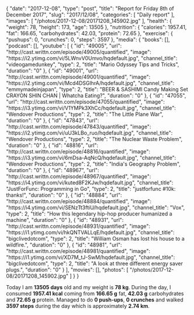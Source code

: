 {
    "date": "2017-12-08",
    "type": "post",
    "title": "Report for Friday 8th of December 2017",
    "slug": "2017\/12\/08",
    "categories": [
        "Daily report"
    ],
    "images": [
        "\/photos\/2017-12-08\/20171208_145902.jpg"
    ],
    "health": {
        "weight": 78,
        "height": 173,
        "age": 13505
    },
    "nutrition": {
        "calories": 1957.41,
        "fat": 166.65,
        "carbohydrates": 42.03,
        "protein": 72.65
    },
    "exercise": {
        "pushups": 0,
        "crunches": 0,
        "steps": 3597
    },
    "media": {
        "books": [],
        "podcast": [],
        "youtube": [
            {
                "id": "49005",
                "url": "http:\/\/cast.writtn.com\/episode\/49005\/quantified",
                "image": "https:\/\/i2.ytimg.com\/vi\/5LWnvV0Umvo\/hqdefault.jpg",
                "channel_title": "videogamedunkey",
                "type": 2,
                "title": "Mario Odyssey Tips and Tricks",
                "duration": "0"
            },
            {
                "id": "49001",
                "url": "http:\/\/cast.writtn.com\/episode\/49001\/quantified",
                "image": "https:\/\/i2.ytimg.com\/vi\/Mcd4DSGlhrA\/hqdefault.jpg",
                "channel_title": "emmymadeinjapan",
                "type": 2,
                "title": "BEER & SASHIMI Candy Making Set CRAYON SHIN CHAN | Whatcha Eating?",
                "duration": "0"
            },
            {
                "id": "47055",
                "url": "http:\/\/cast.writtn.com\/episode\/47055\/quantified",
                "image": "https:\/\/i3.ytimg.com\/vi\/V1YMPk3XhCc\/hqdefault.jpg",
                "channel_title": "Wendover Productions",
                "type": 2,
                "title": "The Little Plane War",
                "duration": "0"
            },
            {
                "id": "47843",
                "url": "http:\/\/cast.writtn.com\/episode\/47843\/quantified",
                "image": "https:\/\/i2.ytimg.com\/vi\/uU3kLBo_ruo\/hqdefault.jpg",
                "channel_title": "Wendover Productions",
                "type": 2,
                "title": "The Nuclear Waste Problem",
                "duration": "0"
            },
            {
                "id": "48816",
                "url": "http:\/\/cast.writtn.com\/episode\/48816\/quantified",
                "image": "https:\/\/i3.ytimg.com\/vi\/6mDsa-AqNcQ\/hqdefault.jpg",
                "channel_title": "Wendover Productions",
                "type": 2,
                "title": "India's Geography Problem",
                "duration": "0"
            },
            {
                "id": "48967",
                "url": "http:\/\/cast.writtn.com\/episode\/48967\/quantified",
                "image": "https:\/\/i4.ytimg.com\/vi\/kuted8F2KJw\/hqdefault.jpg",
                "channel_title": "JustForFunc: Programming in Go",
                "type": 2,
                "title": "justforfunc #10k: thanks!",
                "duration": "0"
            },
            {
                "id": "48884",
                "url": "http:\/\/cast.writtn.com\/episode\/48884\/quantified",
                "image": "https:\/\/i4.ytimg.com\/vi\/SENzTt3ftiU\/hqdefault.jpg",
                "channel_title": "Vox",
                "type": 2,
                "title": "How this legendary hip-hop producer humanized a machine",
                "duration": "0"
            },
            {
                "id": "48931",
                "url": "http:\/\/cast.writtn.com\/episode\/48931\/quantified",
                "image": "https:\/\/i1.ytimg.com\/vi\/hkQNTVALLqE\/hqdefault.jpg",
                "channel_title": "bigclivedotcom",
                "type": 2,
                "title": "William Osman has lost his house to a wildfire.",
                "duration": "0"
            },
            {
                "id": "48981",
                "url": "http:\/\/cast.writtn.com\/episode\/48981\/quantified",
                "image": "https:\/\/i1.ytimg.com\/vi\/XD7M_tJ-SwM\/hqdefault.jpg",
                "channel_title": "bigclivedotcom",
                "type": 2,
                "title": "A look at three different energy saver plugs.",
                "duration": "0"
            }
        ],
        "movies": [],
        "photos": [
            "\/photos\/2017-12-08\/20171208_145902.jpg"
        ]
    }
}

Today I am <strong>13505 days</strong> old and my weight is <strong>78 kg</strong>. During the day, I consumed <strong>1957.41 kcal</strong> coming from <strong>166.65 g</strong> fat, <strong>42.03 g</strong> carbohydrates and <strong>72.65 g</strong> protein. Managed to do <strong>0 push-ups</strong>, <strong>0 crunches</strong> and walked <strong>3597 steps</strong> during the day which is approximately <strong>2.74 km</strong>.
